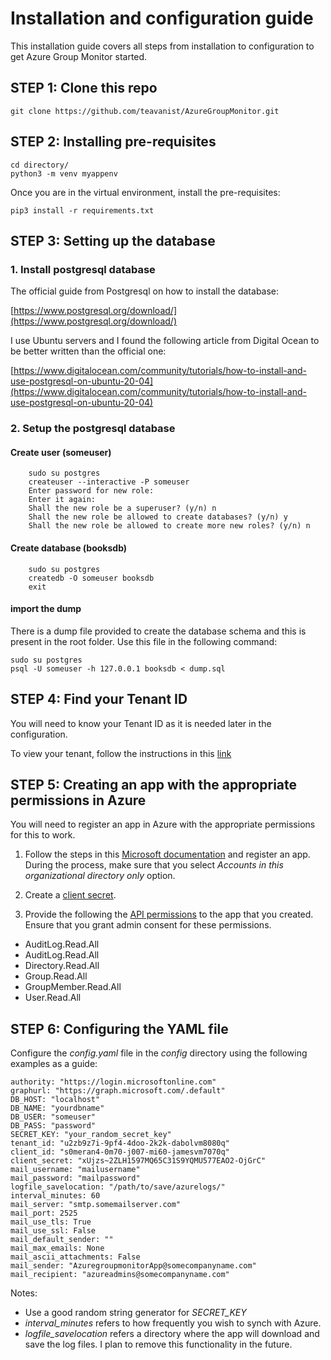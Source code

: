 
# Installation and configuration guide 
This installation guide covers all steps from installation to configuration to get Azure Group Monitor started. 

## STEP 1: Clone this repo 

```
git clone https://github.com/teavanist/AzureGroupMonitor.git 
```

## STEP 2: Installing pre-requisites 

```
cd directory/
python3 -m venv myappenv
```
Once you are in the virtual environment, install the pre-requisites: 
```
pip3 install -r requirements.txt
```
## STEP 3: Setting up the database

### 1. Install postgresql database 

The official guide from Postgresql on how to install the database: 

[https://www.postgresql.org/download/](https://www.postgresql.org/download/)

I use Ubuntu servers and I found the following article from Digital Ocean to be better written than the official one:  

[https://www.digitalocean.com/community/tutorials/how-to-install-and-use-postgresql-on-ubuntu-20-04](https://www.digitalocean.com/community/tutorials/how-to-install-and-use-postgresql-on-ubuntu-20-04)


### 2. Setup the postgresql database 

#### Create user (someuser)

```
    sudo su postgres
    createuser --interactive -P someuser
    Enter password for new role:
    Enter it again:
    Shall the new role be a superuser? (y/n) n
    Shall the new role be allowed to create databases? (y/n) y
    Shall the new role be allowed to create more new roles? (y/n) n
```

#### Create database (booksdb)
```
    sudo su postgres
    createdb -O someuser booksdb
    exit 
```

#### import the dump 
There is a dump file provided to create the database schema and this is present in the root folder. Use this file in the following command:

```
sudo su postgres
psql -U someuser -h 127.0.0.1 booksdb < dump.sql
```

## STEP 4: Find your Tenant ID
You will need to know your Tenant ID as it is needed later in the configuration. 

To view your tenant, follow the instructions in this [link](https://learn.microsoft.com/en-us/azure/active-directory/fundamentals/active-directory-how-to-find-tenant)

## STEP 5: Creating an app with the appropriate permissions in Azure 
You will need to register an app in Azure with the appropriate permissions for this to work. 

1. Follow the steps in this [Microsoft documentation](https://learn.microsoft.com/en-us/azure/active-directory/develop/quickstart-register-app) and register an app. During the process, make sure that you select *Accounts in this organizational directory only* option. 

2. Create a [client secret](https://learn.microsoft.com/en-us/azure/active-directory/develop/quickstart-register-app#add-a-client-secret).  

3. Provide the following the [API permissions](https://learn.microsoft.com/en-us/azure/active-directory/develop/quickstart-configure-app-access-web-apis) to the app that you created. Ensure that you grant admin consent for these permissions. 
- AuditLog.Read.All
- AuditLog.Read.All
- Directory.Read.All
- Group.Read.All
- GroupMember.Read.All
- User.Read.All

## STEP 6: Configuring the YAML file
Configure the *config.yaml* file in the *config* directory using the following examples as a guide:
```
authority: "https://login.microsoftonline.com"
graphurl: "https://graph.microsoft.com/.default"
DB_HOST: "localhost"
DB_NAME: "yourdbname"
DB_USER: "someuser"
DB_PASS: "password"
SECRET_KEY: "your_random_secret_key"
tenant_id: "u2zb9z7i-9pf4-4doo-2k2k-dabolvm8080q"
client_id: "s0meran4-0m70-j007-mi60-jamesvm7070q"
client_secret: "xUjzs~2ZLH1597MQ65C31S9YQMU577EAO2-OjGrC"
mail_username: "mailusername"
mail_password: "mailpassword"
logfile_savelocation: "/path/to/save/azurelogs/"
interval_minutes: 60
mail_server: "smtp.somemailserver.com"
mail_port: 2525
mail_use_tls: True
mail_use_ssl: False
mail_default_sender: ""
mail_max_emails: None
mail_ascii_attachments: False
mail_sender: "AzuregroupmonitorApp@somecompanyname.com"
mail_recipient: "azureadmins@somecompanyname.com"
```

Notes: 

- Use a good random string generator for *SECRET_KEY* 
- *interval_minutes* refers to how frequently you wish to synch with Azure. 
- *logfile_savelocation* refers a directory where the app will download and save the log files. I plan to remove this functionality in the future. 
